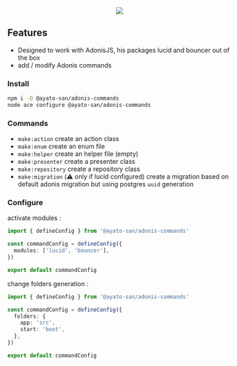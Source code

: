 <p align="center">
  <img src="https://github.com/Ayato-san/adonis-commands/assets/71392060/cd36b965-5a4f-481a-bf64-8f357c6e5689">
</p>

## Features

- Designed to work with AdonisJS, his packages lucid and bouncer out of the box
- add / modify Adonis commands

### Install

```bash
npm i -D @ayato-san/adonis-commands
node ace configure @ayato-san/adonis-commands
```

### Commands

- `make:action` create an action class
- `make:enum` create an enum file
- `make:helper` create an helper file (empty)
- `make:presenter` create a presenter class
- `make:repository` create a repository class
- `make:migration` (⚠️ only if lucid configured) create a migration based on default adonis migration but using postgres `uuid` generation

### Configure

activate modules :

```ts
import { defineConfig } from '@ayato-san/adonis-commands'

const commandConfig = defineConfig({
  modules: ['lucid', 'bouncer'],
})

export default commandConfig
```

change folders generation :

```ts
import { defineConfig } from '@ayato-san/adonis-commands'

const commandConfig = defineConfig({
  folders: {
    app: 'src',
    start: 'boot',
  },
})

export default commandConfig
```
